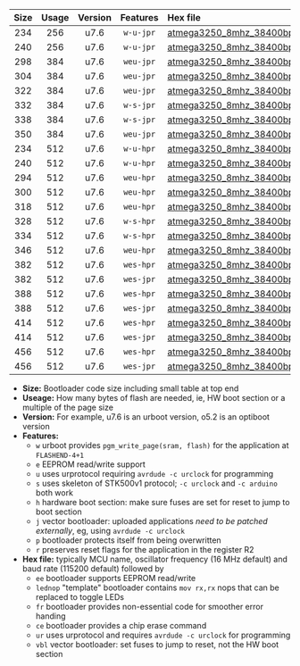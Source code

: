 |Size|Usage|Version|Features|Hex file|
|:-:|:-:|:-:|:-:|:--|
|234|256|u7.6|`w-u-jpr`|[atmega3250_8mhz_38400bps_ur_vbl.hex](https://raw.githubusercontent.com/stefanrueger/urboot/main/bootloaders/atmega3250/fcpu_8mhz/38400_bps/atmega3250_8mhz_38400bps_ur_vbl.hex)|
|240|256|u7.6|`w-u-jpr`|[atmega3250_8mhz_38400bps_lednop_ur_vbl.hex](https://raw.githubusercontent.com/stefanrueger/urboot/main/bootloaders/atmega3250/fcpu_8mhz/38400_bps/atmega3250_8mhz_38400bps_lednop_ur_vbl.hex)|
|298|384|u7.6|`weu-jpr`|[atmega3250_8mhz_38400bps_ee_ur_vbl.hex](https://raw.githubusercontent.com/stefanrueger/urboot/main/bootloaders/atmega3250/fcpu_8mhz/38400_bps/atmega3250_8mhz_38400bps_ee_ur_vbl.hex)|
|304|384|u7.6|`weu-jpr`|[atmega3250_8mhz_38400bps_ee_lednop_ur_vbl.hex](https://raw.githubusercontent.com/stefanrueger/urboot/main/bootloaders/atmega3250/fcpu_8mhz/38400_bps/atmega3250_8mhz_38400bps_ee_lednop_ur_vbl.hex)|
|322|384|u7.6|`weu-jpr`|[atmega3250_8mhz_38400bps_ee_lednop_fr_ur_vbl.hex](https://raw.githubusercontent.com/stefanrueger/urboot/main/bootloaders/atmega3250/fcpu_8mhz/38400_bps/atmega3250_8mhz_38400bps_ee_lednop_fr_ur_vbl.hex)|
|332|384|u7.6|`w-s-jpr`|[atmega3250_8mhz_38400bps_vbl.hex](https://raw.githubusercontent.com/stefanrueger/urboot/main/bootloaders/atmega3250/fcpu_8mhz/38400_bps/atmega3250_8mhz_38400bps_vbl.hex)|
|338|384|u7.6|`w-s-jpr`|[atmega3250_8mhz_38400bps_lednop_vbl.hex](https://raw.githubusercontent.com/stefanrueger/urboot/main/bootloaders/atmega3250/fcpu_8mhz/38400_bps/atmega3250_8mhz_38400bps_lednop_vbl.hex)|
|350|384|u7.6|`weu-jpr`|[atmega3250_8mhz_38400bps_ee_lednop_fr_ce_ur_vbl.hex](https://raw.githubusercontent.com/stefanrueger/urboot/main/bootloaders/atmega3250/fcpu_8mhz/38400_bps/atmega3250_8mhz_38400bps_ee_lednop_fr_ce_ur_vbl.hex)|
|234|512|u7.6|`w-u-hpr`|[atmega3250_8mhz_38400bps_ur.hex](https://raw.githubusercontent.com/stefanrueger/urboot/main/bootloaders/atmega3250/fcpu_8mhz/38400_bps/atmega3250_8mhz_38400bps_ur.hex)|
|240|512|u7.6|`w-u-hpr`|[atmega3250_8mhz_38400bps_lednop_ur.hex](https://raw.githubusercontent.com/stefanrueger/urboot/main/bootloaders/atmega3250/fcpu_8mhz/38400_bps/atmega3250_8mhz_38400bps_lednop_ur.hex)|
|294|512|u7.6|`weu-hpr`|[atmega3250_8mhz_38400bps_ee_ur.hex](https://raw.githubusercontent.com/stefanrueger/urboot/main/bootloaders/atmega3250/fcpu_8mhz/38400_bps/atmega3250_8mhz_38400bps_ee_ur.hex)|
|300|512|u7.6|`weu-hpr`|[atmega3250_8mhz_38400bps_ee_lednop_ur.hex](https://raw.githubusercontent.com/stefanrueger/urboot/main/bootloaders/atmega3250/fcpu_8mhz/38400_bps/atmega3250_8mhz_38400bps_ee_lednop_ur.hex)|
|318|512|u7.6|`weu-hpr`|[atmega3250_8mhz_38400bps_ee_lednop_fr_ur.hex](https://raw.githubusercontent.com/stefanrueger/urboot/main/bootloaders/atmega3250/fcpu_8mhz/38400_bps/atmega3250_8mhz_38400bps_ee_lednop_fr_ur.hex)|
|328|512|u7.6|`w-s-hpr`|[atmega3250_8mhz_38400bps.hex](https://raw.githubusercontent.com/stefanrueger/urboot/main/bootloaders/atmega3250/fcpu_8mhz/38400_bps/atmega3250_8mhz_38400bps.hex)|
|334|512|u7.6|`w-s-hpr`|[atmega3250_8mhz_38400bps_lednop.hex](https://raw.githubusercontent.com/stefanrueger/urboot/main/bootloaders/atmega3250/fcpu_8mhz/38400_bps/atmega3250_8mhz_38400bps_lednop.hex)|
|346|512|u7.6|`weu-hpr`|[atmega3250_8mhz_38400bps_ee_lednop_fr_ce_ur.hex](https://raw.githubusercontent.com/stefanrueger/urboot/main/bootloaders/atmega3250/fcpu_8mhz/38400_bps/atmega3250_8mhz_38400bps_ee_lednop_fr_ce_ur.hex)|
|382|512|u7.6|`wes-hpr`|[atmega3250_8mhz_38400bps_ee.hex](https://raw.githubusercontent.com/stefanrueger/urboot/main/bootloaders/atmega3250/fcpu_8mhz/38400_bps/atmega3250_8mhz_38400bps_ee.hex)|
|382|512|u7.6|`wes-jpr`|[atmega3250_8mhz_38400bps_ee_vbl.hex](https://raw.githubusercontent.com/stefanrueger/urboot/main/bootloaders/atmega3250/fcpu_8mhz/38400_bps/atmega3250_8mhz_38400bps_ee_vbl.hex)|
|388|512|u7.6|`wes-hpr`|[atmega3250_8mhz_38400bps_ee_lednop.hex](https://raw.githubusercontent.com/stefanrueger/urboot/main/bootloaders/atmega3250/fcpu_8mhz/38400_bps/atmega3250_8mhz_38400bps_ee_lednop.hex)|
|388|512|u7.6|`wes-jpr`|[atmega3250_8mhz_38400bps_ee_lednop_vbl.hex](https://raw.githubusercontent.com/stefanrueger/urboot/main/bootloaders/atmega3250/fcpu_8mhz/38400_bps/atmega3250_8mhz_38400bps_ee_lednop_vbl.hex)|
|414|512|u7.6|`wes-hpr`|[atmega3250_8mhz_38400bps_ee_lednop_fr.hex](https://raw.githubusercontent.com/stefanrueger/urboot/main/bootloaders/atmega3250/fcpu_8mhz/38400_bps/atmega3250_8mhz_38400bps_ee_lednop_fr.hex)|
|414|512|u7.6|`wes-jpr`|[atmega3250_8mhz_38400bps_ee_lednop_fr_vbl.hex](https://raw.githubusercontent.com/stefanrueger/urboot/main/bootloaders/atmega3250/fcpu_8mhz/38400_bps/atmega3250_8mhz_38400bps_ee_lednop_fr_vbl.hex)|
|456|512|u7.6|`wes-hpr`|[atmega3250_8mhz_38400bps_ee_lednop_fr_ce.hex](https://raw.githubusercontent.com/stefanrueger/urboot/main/bootloaders/atmega3250/fcpu_8mhz/38400_bps/atmega3250_8mhz_38400bps_ee_lednop_fr_ce.hex)|
|456|512|u7.6|`wes-jpr`|[atmega3250_8mhz_38400bps_ee_lednop_fr_ce_vbl.hex](https://raw.githubusercontent.com/stefanrueger/urboot/main/bootloaders/atmega3250/fcpu_8mhz/38400_bps/atmega3250_8mhz_38400bps_ee_lednop_fr_ce_vbl.hex)|

- **Size:** Bootloader code size including small table at top end
- **Useage:** How many bytes of flash are needed, ie, HW boot section or a multiple of the page size
- **Version:** For example, u7.6 is an urboot version, o5.2 is an optiboot version
- **Features:**
  + `w` urboot provides `pgm_write_page(sram, flash)` for the application at `FLASHEND-4+1`
  + `e` EEPROM read/write support
  + `u` uses urprotocol requiring `avrdude -c urclock` for programming
  + `s` uses skeleton of STK500v1 protocol; `-c urclock` and `-c arduino` both work
  + `h` hardware boot section: make sure fuses are set for reset to jump to boot section
  + `j` vector bootloader: uploaded applications *need to be patched externally*, eg, using `avrdude -c urclock`
  + `p` bootloader protects itself from being overwritten
  + `r` preserves reset flags for the application in the register R2
- **Hex file:** typically MCU name, oscillator frequency (16 MHz default) and baud rate (115200 default) followed by
  + `ee` bootloader supports EEPROM read/write
  + `lednop` "template" bootloader contains `mov rx,rx` nops that can be replaced to toggle LEDs
  + `fr` bootloader provides non-essential code for smoother error handing
  + `ce` bootloader provides a chip erase command
  + `ur` uses urprotocol and requires `avrdude -c urclock` for programming
  + `vbl` vector bootloader: set fuses to jump to reset, not the HW boot section
